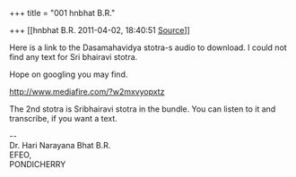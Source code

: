 +++
title = "001 hnbhat B.R."

+++
[[hnbhat B.R.	2011-04-02, 18:40:51 [Source](https://groups.google.com/g/samskrita/c/RKgWekIfwzc)]]



Here is a link to the Dasamahavidya stotra-s audio to download. I could not find any text for Sri bhairavi stotra.

  

Hope on googling you may find.

  

<http://www.mediafire.com/?w2mxvyopxtz>

  

The 2nd stotra is Sribhairavi stotra in the bundle. You can listen to it and transcribe, if you want a text.

  
--  
Dr. Hari Narayana Bhat B.R.  
EFEO,  
PONDICHERRY  

